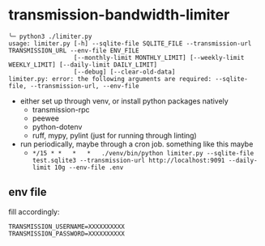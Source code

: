 # transmission-bandwidth-limiter

```
╰─ python3 ./limiter.py
usage: limiter.py [-h] --sqlite-file SQLITE_FILE --transmission-url TRANSMISSION_URL --env-file ENV_FILE 
                  [--monthly-limit MONTHLY_LIMIT] [--weekly-limit WEEKLY_LIMIT] [--daily-limit DAILY_LIMIT]
                  [--debug] [--clear-old-data]
limiter.py: error: the following arguments are required: --sqlite-file, --transmission-url, --env-file
```

* either set up through venv, or install python packages natively
  * transmission-rpc
  * peewee
  * python-dotenv
  * ruff, mypy, pylint (just for running through linting)
* run periodically, maybe through a cron job. something like this maybe
  * ```*/15 * *   *   *   ./venv/bin/python limiter.py --sqlite-file test.sqlite3 --transmission-url http://localhost:9091 --daily-limit 10g --env-file .env```

## env file

fill accordingly:

```
TRANSMISSION_USERNAME=XXXXXXXXXX
TRANSMISSION_PASSWORD=XXXXXXXXXX
```

